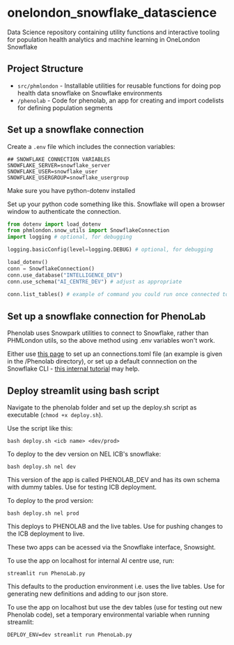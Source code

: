 # onelondon_snowflake_datascience
Data Science repository containing utility functions and interactive tooling for population health analytics and machine
learning in OneLondon Snowflake

## Project Structure

- `src/phmlondon` - Installable utilities for reusable functions for doing pop health data snowflake on Snowflake
  environments
- `/phenolab` - Code for phenolab, an app for creating and import codelists for defining population segments

## Set up a snowflake connection
Create a `.env` file which includes the connection variables:

~~~
## SNOWFLAKE CONNECTION VARIABLES
SNOWFLAKE_SERVER=snowflake_server
SNOWFLAKE_USER=snowflake_user
SNOWFLAKE_USERGROUP=snowflake_usergroup
~~~

Make sure you have python-dotenv installed

Set up your python code something like this. Snowflake will open a browser window to authenticate the connection.

~~~python
from dotenv import load_dotenv
from phmlondon.snow_utils import SnowflakeConnection
import logging # optional, for debugging

logging.basicConfig(level=logging.DEBUG) # optional, for debugging

load_dotenv()
conn = SnowflakeConnection()
conn.use_database("INTELLIGENCE_DEV")
conn.use_schema("AI_CENTRE_DEV") # adjust as appropriate
    
conn.list_tables() # example of command you could run once connected to the database.
~~~~

## Set up a snowflake connection for PhenoLab

Phenolab uses Snowpark utilities to connect to Snowflake, rather than PHMLondon utils, so the above method using .env
variables won't work.

Either use [this page](https://docs.snowflake.com/en/developer-guide/snowpark/python/creating-session) to set up an
connections.toml file (an example is given in the /Phenolab directory), or set up a default connnection on the Snowflake
CLI - 
[this internal tutorial](https://github.com/londonaicentre/sde_aic_internal_docs/blob/main/infra/snowflake_cli_setup.md)
may help.

## Deploy streamlit using bash script

Navigate to the phenolab folder and set up the deploy.sh script as executable (`chmod +x deploy.sh`).

Use the script like this:
```
bash deploy.sh <icb name> <dev/prod>
```

To deploy to the dev version on NEL ICB's snowflake:
```
bash deploy.sh nel dev
```
This version of the app is called PHENOLAB_DEV and has its own schema with dummy tables. Use for testing ICB deployment.


To deploy to the prod version:
```
bash deploy.sh nel prod
```
This deploys to PHENOLAB and the live tables. Use for pushing changes to the ICB deployment to live.

These two apps can be acessed via the Snowflake interface, Snowsight.


To use the app on localhost for internal AI centre use, run:
```
streamlit run PhenoLab.py
```
This defaults to the production environment i.e. uses the live tables. Use for generating new definitions and adding to 
our json store.


To use the app on localhost but use the dev tables (use for testing out new Phenolab code), set a temporary
environmental variable when running streamlit:
```
DEPLOY_ENV=dev streamlit run PhenoLab.py
```